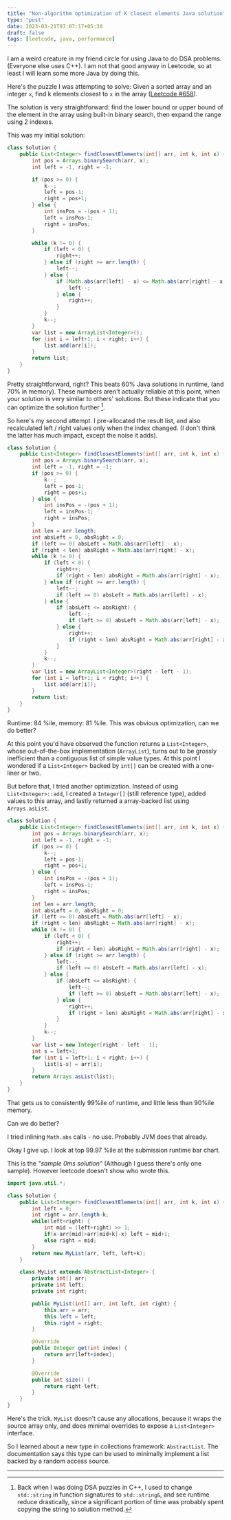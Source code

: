 ```yaml
---
title: "Non-algorithm optimization of K closest elements Java solution"
type: "post"
date: 2023-03-21T07:07:17+05:30
draft: false
tags: [leetcode, java, performance]
---
```


I am a weird creature in my friend circle for using Java to do DSA problems. (Everyone else uses C++). I am not that good anyway in Leetcode, so at least I will learn some more Java by doing this.

Here's the puzzle I was attempting to solve: Given a sorted array and an integer `x`, find k elements closest to `x` in the array ([Leetcode #658](https://leetcode.com/problems/find-k-closest-elements/)).

The solution is very straightforward: find the lower bound or upper bound of the element in the array using built-in binary search, then expand the range using 2 indexes.

This was my initial solution:

```java
class Solution {
    public List<Integer> findClosestElements(int[] arr, int k, int x) {
        int pos = Arrays.binarySearch(arr, x);
        int left = -1, right = -1;

		if (pos >= 0) {
            k--;
            left = pos-1;
            right = pos+1;
        } else {
            int insPos = -(pos + 1);
            left = insPos-1;
            right = insPos;
        }

        while (k != 0) {
            if (left < 0) {
                right++;
            } else if (right >= arr.length) {
                left--;
            } else {
                if (Math.abs(arr[left] - x) <= Math.abs(arr[right] - x)) {
                    left--;
                } else {
                    right++;
                }
            }
            k--;
        }
        var list = new ArrayList<Integer>();
        for (int i = left+1; i < right; i++) {
            list.add(arr[i]);
        }
        return list;
    }
}
```

Pretty straightforward, right? This beats 60% Java solutions in runtime, (and 70% in memory). These numbers aren't actually reliable at this point, when your solution is very similar to others' solutions. But these indicate that you can optimize the solution further [^fn1].

So here's my second attempt. I pre-allocated the result list, and also recalculated left / right values only when the index changed. (I don't think the latter has much impact, except the noise it adds).

```java
class Solution {
    public List<Integer> findClosestElements(int[] arr, int k, int x) {
        int pos = Arrays.binarySearch(arr, x);
        int left = -1, right = -1;
        if (pos >= 0) {
            k--;
            left = pos-1;
            right = pos+1;
        } else {
            int insPos = -(pos + 1);
            left = insPos-1;
            right = insPos;
        }
        int len = arr.length;
        int absLeft = 0, absRight = 0;
        if (left >= 0) absLeft = Math.abs(arr[left] - x);
        if (right < len) absRight = Math.abs(arr[right] - x);
        while (k != 0) {
            if (left < 0) {
                right++;
                if (right < len) absRight = Math.abs(arr[right] - x);
            } else if (right >= arr.length) {
                left--;
                if (left >= 0) absLeft = Math.abs(arr[left] - x);
            } else {
                if (absLeft <= absRight) {
                    left--;
                    if (left >= 0) absLeft = Math.abs(arr[left] - x);
                } else {
                    right++;
                    if (right < len) absRight = Math.abs(arr[right] - x);
                }
            }
            k--;
        }
        var list = new ArrayList<Integer>(right - left - 1);
        for (int i = left+1; i < right; i++) {
            list.add(arr[i]);
        }
        return list;
    }
}
```

Runtime: 84 %ile, memory: 81 %ile. This was obvious optimization, can we do better?

At this point you'd have observed the function returns a `List<Integer>`, whose out-of-the-box implementation (`ArrayList`), turns out to be grossly inefficient than a contiguous list of simple value types. At this point I wondered if a `List<Integer>` backed by `int[]` can be created with a one-liner or two.

But before that, I tried another optimization. Instead of using `List<Integer>::add`, I created a `Integer[]` (still reference type), added values to this array, and lastly returned a array-backed list using `Arrays.asList`.

```java
class Solution {
    public List<Integer> findClosestElements(int[] arr, int k, int x) {
        int pos = Arrays.binarySearch(arr, x);
        int left = -1, right = -1;
        if (pos >= 0) {
            k--;
            left = pos-1;
            right = pos+1;
        } else {
            int insPos = -(pos + 1);
            left = insPos-1;
            right = insPos;
        }
        int len = arr.length;
        int absLeft = 0, absRight = 0;
        if (left >= 0) absLeft = Math.abs(arr[left] - x);
        if (right < len) absRight = Math.abs(arr[right] - x);
        while (k != 0) {
            if (left < 0) {
                right++;
                if (right < len) absRight = Math.abs(arr[right] - x);
            } else if (right >= arr.length) {
                left--;
                if (left >= 0) absLeft = Math.abs(arr[left] - x);
            } else {
                if (absLeft <= absRight) {
                    left--;
                    if (left >= 0) absLeft = Math.abs(arr[left] - x);
                } else {
                    right++;
                    if (right < len) absRight = Math.abs(arr[right] - x);
                }
            }
            k--;
        }
        var list = new Integer[right - left - 1];
        int s = left+1;
        for (int i = left+1; i < right; i++) {
            list[i-s] = arr[i];
        }
        return Arrays.asList(list);
    }
}
```

That gets us to consistently 99%ile of runtime, and little less than 90%ile memory.

Can we do better?

I tried inlining `Math.abs` calls - no use. Probably JVM does that already.

Okay I give up. I look at top 99.97 %ile at the submission runtime bar chart.

This is the _"sample 0ms solution"_ (Although I guess there's only one sample). However leetcode doesn't show who wrote this.

```java
import java.util.*;

class Solution {
    public List<Integer> findClosestElements(int[] arr, int k, int x) {
        int left = 0;
        int right = arr.length-k;
        while(left<right) {
            int mid = (left+right) >> 1;
            if(x-arr[mid]>arr[mid+k]-x) left = mid+1;
            else right = mid;
        }
        return new MyList(arr, left, left+k);
    }

    class MyList extends AbstractList<Integer> {
        private int[] arr;
        private int left;
        private int right;

        public MyList(int[] arr, int left, int right) {
            this.arr = arr;
            this.left = left;
            this.right = right;
        }

        @Override
        public Integer get(int index) {
            return arr[left+index];
        }

        @Override
        public int size() {
            return right-left;
        }
    }
}
```

Here's the trick. `MyList` doesn't cause any allocations, because it wraps the source array only, and does minimal overrides to expose a `List<Integer>` interface.

So I learned about a new type in collections framework: `AbstractList`. The documentation says this type can be used to minimally implement a list backed by a random access source.

---

[^fn1]: Back when I was doing DSA puzzles in C++, I used to change `std::string` in function signatures to `std::string&`, and see runtime reduce drastically, since a significant portion of time was probably spent copying the string to solution method.

